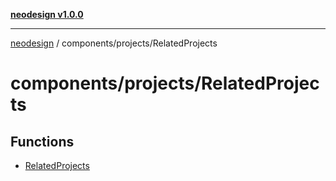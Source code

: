 [**neodesign v1.0.0**](../../../README.md)

***

[neodesign](../../../modules.md) / components/projects/RelatedProjects

# components/projects/RelatedProjects

## Functions

- [RelatedProjects](functions/RelatedProjects.md)
